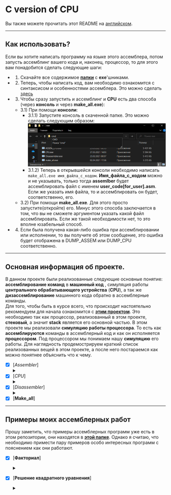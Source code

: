 
# **C** version of CPU

Вы также можете прочитать этот README на [английском](https://github.com/Hollbrok/CPU_C_VERSION/blob/main/READMES/README.en.md).
_____________________

## Как использовать?
Если вы хотите написать программу на языке этого ассемблера, потом запусть ассемблинг вашего кода и, наконец, процессор, то для этого вам понадобится сделать следующие шаги:
* 1) Скачайте все содержимое [__папки__](https://github.com/Hollbrok/CPU_C_VERSION/tree/main/exe) с __exe__'шниками.
* 2) Теперь, чтобы написать код, вам необходимо ознакомится с синтаксисом и особенностями ассемблера. Это можно сделать [здесь](https://github.com/Hollbrok/CPU_C_VERSION/tree/main/How%20to%20use%20assembler/Syntax%20and%20features)
* 3) Чтобы сразу запустить и ассемблинг и __CPU__ есть два способа (через __консоль__ и через __make_all.exe__):
    - 3.1) При помощи __консоли__:
        - 3.1.1) Запустите консоль в скаченной папке. Это можно сделать следующим образом:
        ![how_to_open_cmd](https://github.com/Hollbrok/CPU_C_VERSION/blob/main/How%20to%20use%20assembler/pictures/%D0%BA%D0%B0%D0%BA_%D0%BE%D1%82%D0%BA%D1%80%D1%8B%D1%82%D1%8C_cmd.png)
        - 3.1.2) Теперь в открывшейся консоли необходимо написать ``` make_all.exe имя_файла_с_кодом ```. __Имя_файла_с_кодом__ можно и не указывать, только тогда __assemlber__ будет ассемблировать файл с именем __user_code[for_user].asm__. Если же указать имя файла, то и ассемблировать он будет, соответственно, его.
    - 3.2) При помощи __make_all.exe__. Для этого просто запустите(откройте) его. Минус этого способа заключается в том, что вы не сможете аргументом указать какой файл ассемблировать. Если же такой необходимости нет, то это вполне юзабельный способ.
* 4) Если была получена какая-либо ошибка при ассемблировании или исполнении, то вы получите об этом сообщение, это ошибка будет отображена в DUMP_ASSEM или DUMP_CPU соответственно.
____________________

## Основная информация об проекте.
В данном проекте были реализованные следующие основные понятие: __ассемблирование команд__ в __машинный код__ , симуляция работы __центрального обрабатывающего устройства__ (__CPU__), а так же __дизассемблирование__ машинного кода обратно в ассемблерные команды.     
Для того, чтобы быть в курсе всего, что происходит настоятельно рекомендуем для начала ознакомится с [__этим проектом__](https://github.com/Hollbrok/STACK). Это необходимо так как процессор, реализованный в этом проекте, __стековый__, а значит __stack__ является его основной частью.
В этом проекте мы реализовали __симуляцию работы процессора__. То есть как __ассемблируются__ команды в  ассемблерный код и как он исполняется __процессором__. Под процессором мы понимаем нашу __симуляцию__ его работы. Для наглядность продемострируем краткий список реализованных вещей в этом проекте, а после него постараемся как можно понятнее объяснить что к чему.
- [X] [_Assembler_]<details><summary></summary>
    - [X] Обработка первоначального текста
        - [X] Обрабатывать разные случаи текста
            - [X] __Без__ комментариев
            - [X] __С__ комментариями
            - [X] С __пустыми строками__
            - [X] С __лишними__ разделительными знаками
        - [X] Обработка меток с самого начала
            - [X] Через массив из структур меток, то есть двухпроходного считывание
    - [X] Кодировка команд в __ассемблерный код__. 
        - [X] Сделать кодировку ***биективной***
    - [X] Обеспечить работу с __различными__ типами данных
        - [X] Через __классы__, то есть переписать проект на _C++_ 
        - [X] Реализовать работу с типом данных __double__  
    - [X] Обеспечить работу с регистрами
        - [X] ***Биективная*** кодировка
    - [X] Обработка меток
        - [X] ***Биективная*** кодировка меток 
    - [X] Условные переходы
        - [X] ***Биективное*** кодирование условных переходов
    - [X] __Функции__
    - [X] __Рекурсия__
    - [X] __Бинарное кодирование__
    - [X] __RAM__
    - [X] Видеопамять.  
- [X] [_CPU_]<details><summary></summary>
    - [X] Обеспечить считывание __ассемблерного кода__ из файла  
    - [X] Реализация работу _CPU_ через __Stack__ для большей эффективности и мобильности
        - [X] Использоть собственную библиотеку для работы со __Stack__'ом
    - [X] Сделать возможным работу с _основными командами_
        - [X] [`push 66, push rix`](#основы-нашего-ассемблерного-языка) 
        - [X] add, mul, sub, div
        - [X] sin, cos, ln, log2, log10, pow, sqrt
        - [X] in, out
        - [X] jmp, je, jae, jab, jbe, ja, jb
        - [X] hlt
        - [ ] mov, neq, in __rix__
        - [X] call function: 
    - [X] _Однозначность_ результата обработки при исходном коде.
    - [X] Поддержка __Рекурсии__.
    - [X] Распознавание __бинарного кодирования__.
    - [X] __RAM__.
    - [X] Видеопамять.  
- [X] [_Disassembler_]<details><summary></summary>
    - [X] Обработка __закодированных команд__.
    - [X] Дизассемблирование кодов команд в __коды__.
    - [X] __Биективный__ дизассемблинг.
        - [X] Получать из кодов меток названия самих меток (возможно немного преобразованных, но после обратного __ассемблинга__ ассемблерный код остается такой же). 
    - [X] Поддержка __разных__ типов данных.
- [X] [__Make_all__]
_______________________

## Примеры моих ассемблерных работ

Прошу заметить, что примеры ассемблерных программ уже есть в этом репозитории, они находятся в [__этой папке__](https://github.com/Hollbrok/CPU_C_VERSION/tree/main/examples%20and%20results). Однако я считаю, что необходимо примести пару примеров особо интересных программ с пояснением как они работают.
- [X] [__Факториал__]<details><summary></summary>
    ```C++
        push 9          ; факториал какого числа будем считать
        pop  rax        ; заносим это число в регистр rax
        push 1          ; начальное значение факториала
        pop  rbx        ; регистр rbx будет хранить результат работа программы

        call :Factorial ; вызываем функцию факториала, после ее завершения в rbx будет значение
                        ; факториала искомого числа (в данном примере это 9)

        push rbx        ; перед концом программы занесем значение результата в стек, чтобы можно 
                        ; было посмотреть его в CPU_DUMP
        hlt

    Factorial:		
        push 0          ; граничное значние rax (rax в этом случае, это счетчик)
        push rax        ; само значение в rax
        je :END		    ; проверка на граничное условие, чтобы перейти на метку END:
                        ; то есть если изначальное число (9) стало 0, то мы посчитали факториал.        
        
        push rax        ; Если rax != 0, то факториал не посчитать, и нужно считать дальше
        push rbx        ; теперь в стеке лежит rax и rab
        mul             ; умножаем их между собой
        pop  rbx        ; а результат обратно в счетчик факотриала
        
        push rax        ; теперь rax, который отвечает за счетчик факториала кладем в стек
        push 1          ; а именно пушим в стек 1
        sub             ; отнимаем
        pop  rax        ; результат обратно в счетчик (то есть мы уменьшили его на 1)
        
        call :Factorial ; уходим в рекурсию, то есть опять вызываем функцию Factorial
    END:                
        ret             ; Выходим из функции
    ```
- [X] [__Решение квадратного уравнения__]<details><summary></summary>
    ```C++
        in		    ; ввод с клавиатуры в коэф. a
        in		    ; ввод с клавиатуры в коэф. b
        in		    ; ввод с клавиатуры в коэф. c

    jmp :DISCK      ; идем на вычисление значения дискриминанта 

    GOOD:           ; метка, означающая, что дискриминант >= 0
        push rbx    ; заносим в стек значение коэф. b
        push -1     ; заносим в стек -1 для того, чтобы посчитать -b
        mul			; -b

        push rdx    ; пушим в стек значеник rdx(который хранит значение дискриминанта)
        sqr			; корень из discr

        add			; -b + корень из discr

        push 2      ; пушим 2
        push rax    ; пушим rax, отвечающий за коэф. a
        mul			; 2a

        div			; (-b + корень из discr)/2a = x1

        push rbx    ; АНАЛОГИЧНЫЕ ДЕЙСТВИЯ, только в дальнейшем вычислим x2
        push -1     ; ..
        mul			; -b

        push rdx    ; заносим значение дискриминанта
        sqr 		; корень из discr

        sub			; -b - корень из discr

        push 2      ; пушим 2
        push rax    ; пушим rax (то есть коэф. 2)
        mul			; 2a

        div			; )-b - корень из discr)/2a = x2
                
        ; Теперь в стеке хранятся x1 и x2, их значения можно посмотреть в DUMP_CPU
    EXIT:
        hlt

    DISCK:          ; Здесь будем вычислять коэффициент
        pop rcx     ; Достаем из стека значение для коэф. c
        pop rbx     ; b
        pop rax     ; a

        push rbx    ; заносим коэф. b чтобы вычислить b^2
        push 2      ; заносим в стек 2
        pow			; b^2

        push rax    ; заносим коэф. a
        push rcx    ; b
        mul			; умножаем их, чтобы получить ac
        push 4      ; заносим 4
        mul         ; получаем 4ac

        sub			; отнимаем и получаем b^2 - 4ac

        pop rdx     ;  кладем из стека в rdx (теперь этот регистр отвечает за знач. дискриминанта)

        push rdx    ; заносим в стек значение дискриминанта чтобы сравнить его на валидность
        push 0      ; валидность -- это >= 0, поэтому пушим в стек 0

        jae :GOOD   ; jae -- это >=, поэтому в случае этого переходим на метку GOOD

        jmp :EXIT   ; в противном случае переходим на выход.
    
    ```
    

